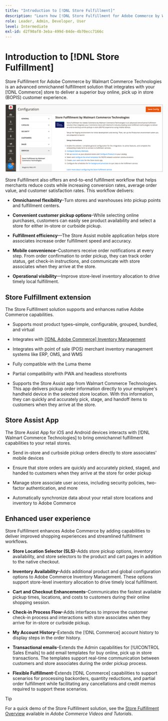 ```yaml
---
title: "Introduction to [!DNL Store Fulfillment]"
description: "Learn how [!DNL Store Fulfillment for Adobe Commerce by Walmart Commerce Technologies] supports buy online, pick up in store (BOPIS) for customers. Use the Store Assist mobile to streamline BOPIS fulfillment and order processing for store associates and Commerce customers."
role: Leader, Admin, Developer, User
level: Intermediate
exl-id: d2f90af8-3eba-499d-84de-4b70ecc7166c
---
```

# Introduction to [!DNL Store Fulfillment]

Store Fulfillment for Adobe Commerce by Walmart Commerce Technologies is an advanced omnichannel fulfillment solution that integrates with your [!DNL Commerce] store to deliver a superior buy online, pick up in store (BOPIS) customer experience.

![Store Fulfillment solution Adobe Admin configuration](assets/store-fulfillment-admin-home.png
)

Store Fulfillment also offers an end-to-end fulfillment workflow that helps merchants reduce costs while increasing conversion rates, average order value, and customer satisfaction rates. This workflow delivers:

* **Omnichannel flexibility**–Turn stores and warehouses into pickup points and fulfillment centers.

* **Convenient customer pickup options**–While selecting online purchases, customers can easily see product availability and select a store for either in-store or curbside pickup.

* **Fulfillment efficiency**—The Store Assist mobile application helps store associates increase order fulfillment speed and accuracy.

* **Mobile convenience**–Customers receive order notifications at every step. From order confirmation to order pickup, they can track order status, get check-in instructions, and communicate with store associates when they arrive at the store.

* **Operational visibility**—Improve store-level inventory allocation to drive timely local fulfillment.

## Store Fulfillment extension

The Store Fulfillment solution supports and enhances native Adobe Commerce capabilities.

* Supports most product types–simple, configurable, grouped, bundled, and virtual

* Integrates with [[!DNL Adobe Commerce] Inventory Management](https://experienceleague.adobe.com/en/docs/commerce-admin/inventory/basics/sources-stocks)

* Integrates with point of sale (POS) merchant inventory management systems like ERP, OMS, and WMS

* Fully compatible with the Luma theme

* Partial compatibility with PWA and headless storefronts

* Supports the Store Assist app from Walmart Commerce Technologies. This app delivers pickup order information directly to your employee's handheld device in the selected store location. With this information, they can quickly and accurately pick, stage, and handoff items to customers when they arrive at the store.

## Store Assist App

The Store Assist App for iOS and Android devices interacts with [!DNL Walmart Commerce Technologies] to bring omnichannel fulfillment capabilities to your retail stores.

* Send in-store and curbside pickup orders directly to store associates' mobile devices

* Ensure that store orders are quickly and accurately picked, staged, and handed to customers when they arrive at the store for order pickup

* Manage store associate user access, including security policies, two-factor authentication, and more

* Automatically synchronize data about your retail store locations and inventory to Adobe Commerce

## Enhanced user experience

Store Fulfillment enhances Adobe Commerce by adding capabilities to deliver improved shopping experiences and streamlined fulfillment workflows.

* **Store Location Selector (SLS)**–Adds store pickup options, inventory availability, and store selectors to the product and cart pages in addition to the native checkout.

* **Inventory Availability**–Adds additional product and global configuration options to Adobe Commerce Inventory Management. These options support store-level inventory allocation to drive timely local fulfillment.

* **Cart and Checkout Enhancements**–Communicates the fastest available pickup times, locations, and costs to customers during their online shopping session.

* **Check-in Process Flow**–Adds interfaces to improve the customer check-in process and interactions with store associates when they arrive for in-store or curbside pickup.

* **My Account History**–Extends the [!DNL Commerce] account history to display steps in the order history.

* **Transactional emails**–Extends the Admin capabilities for [!UICONTROL Sales Emails] to add email templates for buy online, pick up in store transactions. The templates support real-time communication between customers and store associates during the order pickup process.

* **Flexible Fulfillment**–Extends [!DNL Commerce] capabilities to support scenarios for processing backorders, quantity reductions, and partial order fulfillment while facilitating any cancellations and credit memos required to support these scenarios.

>[!TIP]
>
> For a quick demo of the Store Fulfillment solution, see the [Store Fulfillment Overview](https://experienceleague.adobe.com/docs/commerce-learn/tutorials/orders/store-fulfillment.html) available in _Adobe Commerce Videos and Tutorials_.


